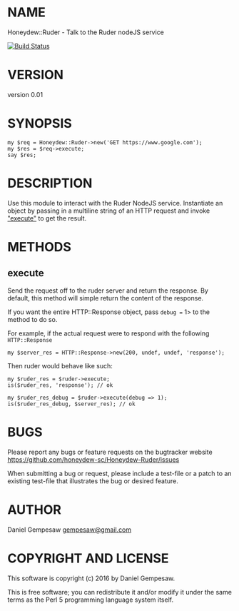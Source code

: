 # NAME

Honeydew::Ruder - Talk to the Ruder nodeJS service

[![Build Status](https://travis-ci.org/gempesaw/Honeydew-Ruder.svg?branch=master)](https://travis-ci.org/gempesaw/Honeydew-Ruder)

# VERSION

version 0.01

# SYNOPSIS

    my $req = Honeydew::Ruder->new('GET https://www.google.com');
    my $res = $req->execute;
    say $res;

# DESCRIPTION

Use this module to interact with the Ruder NodeJS service. Instantiate
an object by passing in a multiline string of an HTTP request and
invoke ["execute"](#execute) to get the result.

# METHODS

## execute

Send the request off to the ruder server and return the response. By
default, this method will simple return the content of the
response.

If you want the entire HTTP::Response object, pass `debug =` 1> to
the method to do so.

For example, if the actual request were to respond with the following
`HTTP::Response`

    my $server_res = HTTP::Response->new(200, undef, undef, 'response');

Then ruder would behave like such:

    my $ruder_res = $ruder->execute;
    is($ruder_res, 'response'); // ok

    my $ruder_res_debug = $ruder->execute(debug => 1);
    is($ruder_res_debug, $server_res); // ok

# BUGS

Please report any bugs or feature requests on the bugtracker website
https://github.com/honeydew-sc/Honeydew-Ruder/issues

When submitting a bug or request, please include a test-file or a
patch to an existing test-file that illustrates the bug or desired
feature.

# AUTHOR

Daniel Gempesaw <gempesaw@gmail.com>

# COPYRIGHT AND LICENSE

This software is copyright (c) 2016 by Daniel Gempesaw.

This is free software; you can redistribute it and/or modify it under
the same terms as the Perl 5 programming language system itself.

